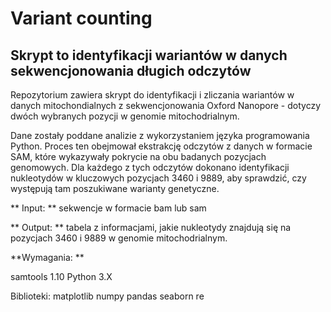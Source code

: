 # Variant counting
## Skrypt to identyfikacji wariantów w danych sekwencjonowania długich odczytów


Repozytorium zawiera skrypt do identyfikacji i zliczania wariantów w danych mitochondialnych z sekwencjonowania Oxford Nanopore - dotyczy dwóch wybranych pozycji w genomie mitochodrialnym.

Dane zostały poddane analizie z wykorzystaniem języka programowania Python. Proces ten obejmował ekstrakcję odczytów z danych w formacie SAM, które wykazywały pokrycie na obu badanych pozycjach genomowych. Dla każdego z tych odczytów dokonano identyfikacji nukleotydów w kluczowych pozycjach 3460 i 9889, aby sprawdzić, czy występują tam poszukiwane warianty genetyczne.


** Input: **
  sekwencje w formacie bam lub sam

** Output: **
  tabela z informacjami, jakie nukleotydy znajdują się na pozycjach 3460 i 9889 w genomie mitochodrialnym.

**Wymagania: **
 
samtools 1.10
Python 3.X


Biblioteki:
matplotlib
numpy
pandas
seaborn
re
